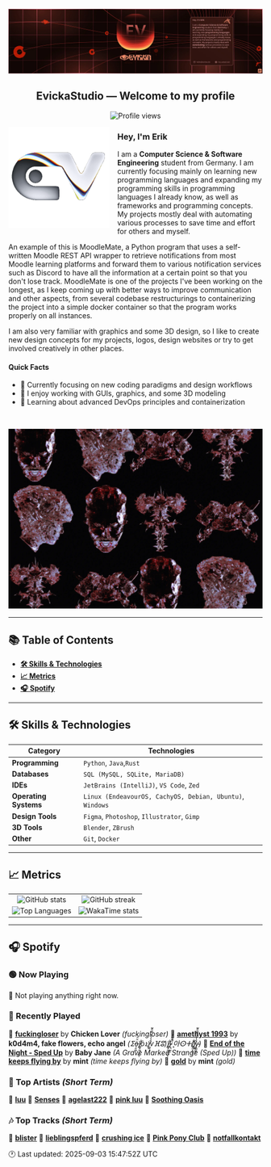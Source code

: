 <p align="center">
  <img src="assets/banner_2.webp" alt="Evicka Studio Banner" />
</p>

<h2 align="center">EvickaStudio — Welcome to my profile</h2>

<p align="center">
  <img src="https://komarev.com/ghpvc/?username=EvickaStudio&style=plastic&abbreviated=true&color=ff69b4" alt="Profile views" />
  <!-- Centering reference: using container alignment per CSS text-align guidance -->
</p>

<p>
  <img align="left" src="assets/liquid-logo-500.gif" alt="Evicka EV Logo" width="200" style="margin-right: 16px; margin-bottom: 8px;"/>
</p>

<h3>Hey, I'm Erik</h3>
<p>
  I am a <strong>Computer Science & Software Engineering</strong> student from
  Germany. I am currently focusing mainly on learning new programming
  languages and expanding my programming skills in programming languages I
  already know, as well as frameworks and programming concepts. My projects
  mostly deal with automating various processes to save time and effort for
  others and myself.
</p>
<p>
  An example of this is MoodleMate, a Python program that uses a
  self-written Moodle REST API wrapper to retrieve notifications from most
  Moodle learning platforms and forward them to various notification
  services such as Discord to have all the information at a certain point
  so that you don't lose track. MoodleMate is one of the projects I've been
  working on the longest, as I keep coming up with better ways to improve
  communication and other aspects, from several codebase restructurings to
  containerizing the project into a simple docker container so that the
  program works properly on all instances.
</p>
<p>
  I am also very familiar with graphics and some 3D design, so I like to
  create new design concepts for my projects, logos, design websites or try
  to get involved creatively in other places.
</p>

<h4>Quick Facts</h4>
<ul>
  <li>🔬 Currently focusing on new coding paradigms and design workflows</li>
  <li>👀 I enjoy working with GUIs, graphics, and some 3D modeling</li>
  <li>🌱 Learning about advanced DevOps principles and containerization</li>
  
</ul>

<br clear="left"/>

<p align="center">
  <img src="assets/evkheadpostersmol.webp" alt="Evicka poster collage" />
</p>

---

## 📚 Table of Contents

- **[🛠️ Skills & Technologies](#️-skills--technologies)**
- **[📈 Metrics](#-metrics)**
- **[🎧 Spotify](#-spotify)**

---

## 🛠️ Skills & Technologies

| **Category**          | **Technologies**                                                                                                 |
|-----------------------|------------------------------------------------------------------------------------------------------------------|
| **Programming**       | `Python`, `Java`,`Rust`                                                                                           |
| **Databases**         | `SQL (MySQL, SQLite, MariaDB)`                                                                                   |
| **IDEs**              | `JetBrains (IntelliJ)`, `VS Code`, `Zed`                                                                         |
| **Operating Systems** | `Linux (EndeavourOS, CachyOS, Debian, Ubuntu)`, `Windows`                                                        |
| **Design Tools**      | `Figma`, `Photoshop`, `Illustrator`, `Gimp`                                                                      |
| **3D Tools**          | `Blender`, `ZBrush`                                                                                              |
| **Other**             | `Git`, `Docker`                                                                                                  |

---

## 📈 Metrics

<table>
  <tr>
    <td align="center">
      <img src="https://github-readme-stats.vercel.app/api?username=EvickaStudio&show=reviews,discussions_started,discussions_answered,prs_merged,prs_merged_percentage&show_icons=true&theme=transparent" alt="GitHub stats" width="100%" />
    </td>
    <td align="center">
      <img src="https://github-readme-streak-stats.herokuapp.com/?user=EvickaStudio&theme=transparent" alt="GitHub streak" width="100%" />
    </td>
  </tr>
  <tr>
    <td align="center">
      <img src="https://github-readme-stats.vercel.app/api/top-langs/?username=EvickaStudio&theme=transparent&layout=compact" alt="Top Languages" width="100%" />
    </td>
    <td align="center">
      <img src="https://github-readme-stats.vercel.app/api/wakatime?username=evickastudio&layout=compact&theme=transparent" alt="WakaTime stats" width="100%" />
    </td>
  </tr>
</table>

---

## 🎧 Spotify

<!-- SPOTIFY-START -->


### 🟢 Now Playing

🎵 Not playing anything right now.



### 📜 Recently Played

🎤 **[fuckingloser](https://open.spotify.com/track/3NP5JRfTJGY3rzKZKkKeK0)** by **Chicken Lover** *(fuckingloser)*
🎤 **[amethyst 1993](https://open.spotify.com/track/7GYOap1kOuyGjEcDYWTTwk)** by **k0d4m4, fake flowers, echo angel** *(ⵉȯ̶̞̮͖̑̈́)̸̳̥̰̜̥̺̐ͅȯኒ)̸͚̰͛̔̾̀̿͒͂vⴼⵓ))̸̳̥̰̜̥̺̐ͅ)̴͎̜͍̱̋̌͋̓̾̚ ̷̨아ⵙⵜ(̸̢̛̼̞̭͋ͅ)̸͚̰͛̔̾̀̿͒͂v̴̢͚͚͎)*
🎤 **[End of the Night - Sped Up](https://open.spotify.com/track/57uu1B5DIyK5up9PfYYn9I)** by **Baby Jane** *(A Grave Marked Strange (Sped Up))*
🎤 **[time keeps flying by](https://open.spotify.com/track/7u1c8VWmboSJKCgkGivibD)** by **mint** *(time keeps flying by)*
🎤 **[gold](https://open.spotify.com/track/5lx4BO9XSSUolrXiPuZXAY)** by **mint** *(gold)*



### 🌟 Top Artists *(Short Term)*

🥇 [**luu**](https://open.spotify.com/artist/4Xl2TYkCrjqcY8m2p29OGu)
🥈 [**Senses**](https://open.spotify.com/artist/2soiLmeGhmq9uQ9fqZm3KA)
🥉 [**agelast222**](https://open.spotify.com/artist/05jZ0T8kKQUA7Cd58RLiL0)
🏅 [**pink luu**](https://open.spotify.com/artist/0HWcSrvwfHx2msfhljmDuC)
🏅 [**Soothing Oasis**](https://open.spotify.com/artist/1HON4xJAWJNuUpb6G64bNr)



### 🎶 Top Tracks *(Short Term)*

🥇 [**blister**](https://open.spotify.com/track/7yL28V2luGKedtIImZTiVQ)
🥈 [**lieblingspferd**](https://open.spotify.com/track/1rBtsjy2gju7W0YDHAqyfU)
🥉 [**crushing ice**](https://open.spotify.com/track/4RMtkpXTeXjShjRfYwPZB3)
🏅 [**Pink Pony Club**](https://open.spotify.com/track/6393yGahSJ9slVdOwSxOVR)
🏅 [**notfallkontakt**](https://open.spotify.com/track/0IPMXUCfYjnY1dzyXskUNo)


🕐 Last updated: 2025-09-03 15:47:52Z UTC
<!-- SPOTIFY-END -->

